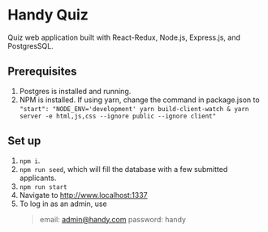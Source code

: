 # Handy Quiz

Quiz web application built with React-Redux, Node.js, Express.js, and PostgresSQL.

## Prerequisites

1. Postgres is installed and running.
2. NPM is installed. If using yarn, change the command in package.json to `"start": "NODE_ENV='development' yarn build-client-watch & yarn server -e html,js,css --ignore public --ignore client"`


## Set up

1. `npm i`.
2. `npm run seed`, which will fill the database with a few submitted applicants.
3. `npm run start`
4. Navigate to http://www.localhost:1337
5. To log in as an admin, use
    > email: admin@handy.com
    > password: handy
